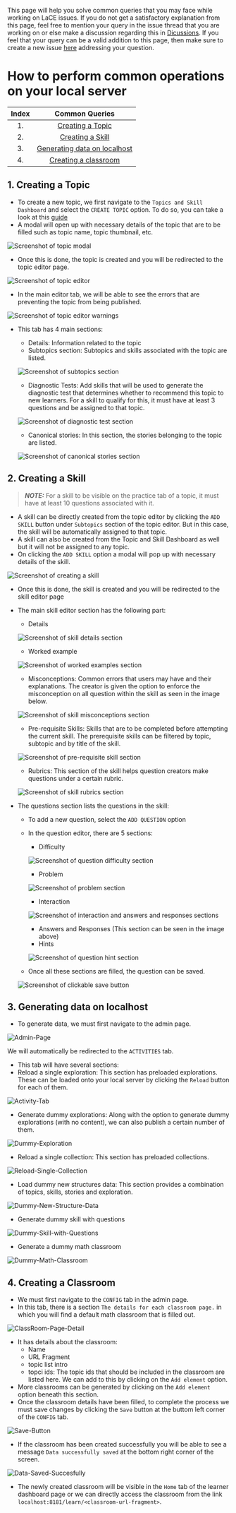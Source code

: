 This page will help you solve common queries that you may face while working on LaCE issues. If you do not get a satisfactory explanation from this page, feel free to mention your query in the issue thread that you are working on or else make a discussion regarding this in [Dicussions](https://github.com/oppia/oppia/discussions). If you feel that your query can be a valid addition to this page, then make sure to create a new issue [here](https://github.com/oppia/oppia-web-developer-docs/issues) addressing your question.

# How to perform common operations on your local server

| Index | Common Queries   |
| :---: |     :---:        |
| 1.    | [Creating a Topic](#1-creating-a-topic) |
| 2.    | [Creating a Skill](#2-creating-a-skill)|
| 3.    | [Generating data on localhost](#3-generating-data-on-localhost)|
| 4.    | [Creating a classroom](#4-creating-a-classroom)|

## 1. Creating a Topic 
- To create a new topic, we first navigate to the `Topics and Skill Dashboard` and select the `CREATE TOPIC` option. To do so, you can take a look at this [guide](Editor-pages.md#steps-to-create-a-topicskill)
- A modal will open up with necessary details of the topic that are to be filled such as topic name, topic thumbnail, etc.

![Screenshot of topic modal](images/LaCEOnboardingGuide/topic-modal.png)

- Once this is done, the topic is created and you will be redirected to the topic editor page.

![Screenshot of topic editor](images/LaCEOnboardingGuide/topic-editor.png)

- In the main editor tab, we will be able to see the errors that are preventing the topic from being published.

![Screenshot of topic editor warnings](images/LaCEOnboardingGuide/topic-editor-warnings.png)

- This tab has 4 main sections:
  - Details: Information related to the topic
  - Subtopics section: Subtopics and skills associated with the topic are listed.
  
  ![Screenshot of subtopics section](images/LaCEOnboardingGuide/topic-subtopics-section.png)

  - Diagnostic Tests: Add skills that will be used to generate the diagnostic test that determines whether to recommend this topic to new learners. For a skill to qualify for this, it must have at least 3 questions and be assigned to that topic.
  
  ![Screenshot of diagnostic test section](images/LaCEOnboardingGuide/topic-diagnostic-test-section.png)

  - Canonical stories: In this section, the stories belonging to the topic are listed.
  
  ![Screenshot of canonical stories section](images/LaCEOnboardingGuide/topic-canonical-stories-section.png)
  

## 2. Creating a Skill
  > **_NOTE:_** For a skill to be visible on the practice tab of a topic, it must have at least 10 questions associated with it.
- A skill can be directly created from the topic editor by clicking the `ADD SKILL` button under `Subtopics` section of the topic editor. But in this case, the skill will be automatically assigned to that topic.
- A skill can also be created from the Topic and Skill Dashboard as well but it will not be assigned to any topic.
- On clicking the `ADD SKILL` option a modal will pop up with necessary details of the skill.

![Screenshot of creating a skill](images/LaCEOnboardingGuide/creating-a-skill.png)

- Once this is done, the skill is created and you will be redirected to the skill editor page
- The main skill editor section has the following part:
  - Details
  
  ![Screenshot of skill details section](images/LaCEOnboardingGuide/skill-details-section.png)

  - Worked example

  ![Screenshot of worked examples section](images/LaCEOnboardingGuide/skill-worked-examples-section.png)

  - Misconceptions: Common errors that users may have and their explanations. The creator is given the option to enforce the misconception on all question within the skill as seen in the image below.
 
  ![Screenshot of skill misconceptions section](images/LaCEOnboardingGuide/skill-misconceptions-section.png)

  - Pre-requisite Skills: Skills that are to be completed before attempting the current skill. The prerequisite skills can be filtered by topic, subtopic and by title of the skill.

  ![Screenshot of pre-requisite skill section](images/LaCEOnboardingGuide/skill-pre-requisite-skill-section.png)

  - Rubrics: This section of the skill helps question creators make questions under a certain rubric. 
  
  ![Screenshot of skill rubrics section](images/LaCEOnboardingGuide/skill-rubrics-section.png)

- The questions section lists the questions in the skill:
  - To add a new question, select the `ADD QUESTION` option
  - In the question editor, there are 5 sections:
    - Difficulty
    
    ![Screenshot of question difficulty section](images/LaCEOnboardingGuide/question-difficulty.png)

    - Problem
    
    ![Screenshot of problem section](images/LaCEOnboardingGuide/question-problem.png)

    - Interaction
    
    ![Screenshot of interaction and answers and responses sections](images/LaCEOnboardingGuide/question-interaction-answers-responses.png)

    - Answers and Responses (This section can be seen in the image above)
    - Hints
    
    ![Screenshot of question hint section](images/LaCEOnboardingGuide/question-hint.png)

  - Once all these sections are filled, the question can be saved.
  
  ![Screenshot of clickable save button](images/LaCEOnboardingGuide/question-save-button.png)

## 3. Generating data on localhost
- To generate data, we must first navigate to the admin page.

![Admin-Page](images/LaCEOnboardingGuide/Admin-Page.png)

 We will automatically be redirected to the `ACTIVITIES` tab.
- This tab will have several sections:
- Reload a single exploration: This section has preloaded explorations. These can be loaded onto your local server by clicking the `Reload` button for each of them.

![Activity-Tab](images/LaCEOnboardingGuide/Activity-Tab.png)

  - Generate dummy explorations: Along with the option to generate dummy explorations (with no content), we can also publish a certain number of them.

![Dummy-Exploration](/images/LaCEOnboardingGuide/Dummy-Exploration.png)

  - Reload a single collection: This section has preloaded collections.

![Reload-Single-Collection](/images/LaCEOnboardingGuide/Reload-Single-collection.png)

  - Load dummy new structures data: This section provides a combination of topics, skills, stories and exploration.
  
![Dummy-New-Structure-Data](/images/LaCEOnboardingGuide/Dummy-New-Structure-Data.png)  

  - Generate dummy skill with questions

![Dummy-Skill-with-Questions](/images/LaCEOnboardingGuide/Dummy-Skill-with-question.png)

  - Generate a dummy math classroom

![Dummy-Math-Classroom](/images/LaCEOnboardingGuide/Dummy-Math-Classroom.png)


## 4. Creating a Classroom
- We must first navigate to the `CONFIG` tab in the admin page. 
- In this tab, there is a section `The details for each classroom page.` in which you will find a default math classroom that is filled out. 

![ClassRoom-Page-Detail](/images/LaCEOnboardingGuide/Classroom-Page-Detail.png)

- It has details about the classroom:
  - Name
  - URL Fragment
  - topic list intro
  - topci ids: The topic ids that should be included in the classroom are listed here. We can add to this by clicking on the `Add element` option.
- More classrooms can be generated by clicking on the `Add element` option beneath this section.
- Once the classroom details have been filled, to complete the process we must save changes by clicking the `Save` button at the buttom left corner of the `CONFIG` tab.

![Save-Button](/images/LaCEOnboardingGuide/Save.png)

- If the classroom has been created successfully you will be able to see a message `Data successfully saved` at the bottom right corner of the screen.

![Data-Saved-Succesfully](/images/LaCEOnboardingGuide/Data-Saved.png)

- The newly created classroom will be visible in the `Home` tab of the learner dashboard page or we can directly access the classroom from the link `localhost:8181/learn/<classroom-url-fragment>`.

